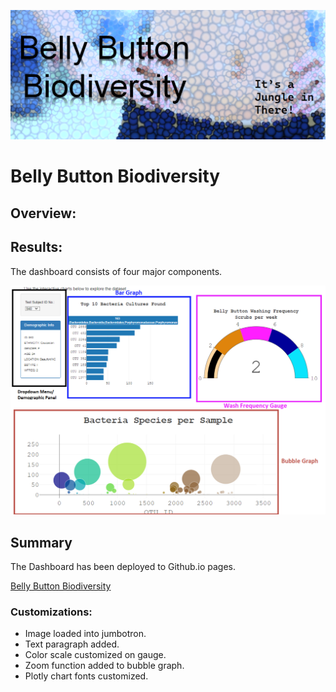 ![](static/images/bellybutton.png)  

# Belly Button Biodiversity

## Overview:

## Results:
The dashboard consists of four major components.

![](Resources/BB.png)  

## Summary
The Dashboard has been deployed to Github.io pages.

[Belly Button Biodiversity](https://rafajos20.github.io/Belly_Button_Biodiversity/)

### Customizations:
* Image loaded into jumbotron.
* Text paragraph added.
* Color scale customized on gauge.
* Zoom function added to bubble graph.
* Plotly chart fonts customized.


